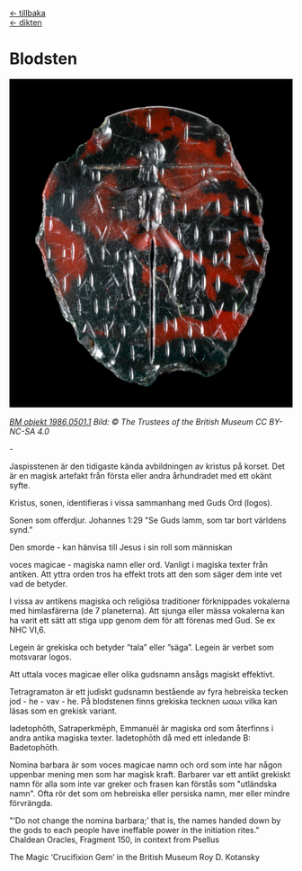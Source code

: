 [← tillbaka](README.md)  
[← dikten](blodsten.md)  

# Blodsten

![blodsten](blodsten.jpg)  

_[ΒΜ objekt 1986,0501.1](https://www.britishmuseum.org/collection/object/H_1986-0501-1)
Bild: © The Trustees of the British Museum CC BY-NC-SA 4.0_

\-

Jaspisstenen är den tidigaste kända avbildningen av kristus på korset. Det är en magisk artefakt från första eller andra århundradet med ett okänt syfte. 

Kristus, sonen, identifieras i vissa sammanhang med Guds Ord (logos). 

Sonen som offerdjur. Johannes 1:29 "Se Guds lamm, som tar bort världens synd."

Den smorde - kan hänvisa till Jesus i sin roll som människan

voces magicae - magiska namn eller ord. Vanligt i magiska texter från antiken. Att yttra orden tros ha effekt trots att den som säger dem inte vet vad de betyder. 

I vissa av antikens magiska och religiösa traditioner förknippades vokalerna med himlasfärerna (de 7 planeterna). Att sjunga eller mässa vokalerna kan ha varit ett sätt att stiga upp genom dem för att förenas med Gud. Se ex NHC VI,6.

Legein är grekiska och betyder ”tala” eller ”säga”. Legein är verbet som motsvarar logos. 

Att uttala voces magicae eller olika gudsnamn ansågs magiskt effektivt. 

Tetragramaton är ett judiskt gudsnamn bestående av fyra hebreiska tecken jod - he - vav - he. På blodstenen finns grekiska tecknen ωαωι vilka kan läsas som en grekisk variant.

Iadetophōth, Satraperkmēph, Emmanuēl är magiska ord som återfinns i andra antika magiska texter. Iadetophōth då med ett inledande B: Badetophōth.

Nomina barbara är som voces magicae namn och ord som inte har någon uppenbar mening men som har magisk kraft. Barbarer var ett antikt grekiskt namn för alla som inte var greker och frasen kan förstås som "utländska namn". Ofta rör det som om hebreiska eller persiska namn, mer eller mindre förvrängda. 

"‘Do not change the nomina barbara;’ that is, the names handed down by the gods to each people have ineffable power in the initiation rites."
Chaldean Oracles, Fragment 150, in context from Psellus




The Magic ‘Crucifixion Gem’
in the British Museum
Roy D. Kotansky